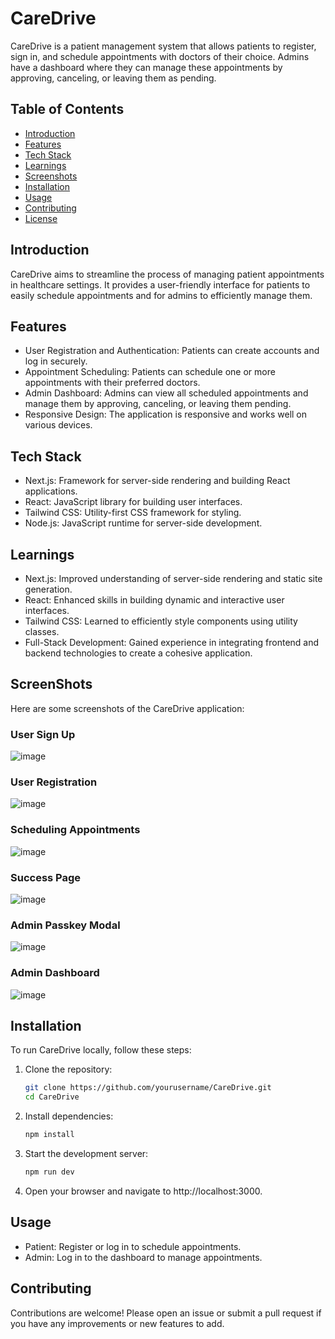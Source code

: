 # CareDrive

CareDrive is a patient management system that allows patients to register, sign in, and schedule appointments with doctors of their choice. Admins have a dashboard where they can manage these appointments by approving, canceling, or leaving them as pending.

## Table of Contents

- [Introduction](#introduction)
- [Features](#features)
- [Tech Stack](#tech-stack)
- [Learnings](#learnings)
- [Screenshots](#screenshots)
- [Installation](#installation)
- [Usage](#usage)
- [Contributing](#contributing)
- [License](#lisence)

## Introduction

CareDrive aims to streamline the process of managing patient appointments in healthcare settings. It provides a user-friendly interface for patients to easily schedule appointments and for admins to efficiently manage them.

## Features

- User Registration and Authentication: Patients can create accounts and log in securely.
- Appointment Scheduling: Patients can schedule one or more appointments with their preferred doctors.
- Admin Dashboard: Admins can view all scheduled appointments and manage them by approving, canceling, or leaving them pending.
- Responsive Design: The application is responsive and works well on various devices.

## Tech Stack

- Next.js: Framework for server-side rendering and building React applications.
- React: JavaScript library for building user interfaces.
- Tailwind CSS: Utility-first CSS framework for styling.
- Node.js: JavaScript runtime for server-side development.

## Learnings

- Next.js: Improved understanding of server-side rendering and static site generation.
- React: Enhanced skills in building dynamic and interactive user interfaces.
- Tailwind CSS: Learned to efficiently style components using utility classes.
- Full-Stack Development: Gained experience in integrating frontend and backend technologies to create a cohesive application.

## ScreenShots

Here are some screenshots of the CareDrive application:

### User Sign Up
![image](https://github.com/user-attachments/assets/d7f7d961-79fb-4958-9017-1d44d4e774ac)


### User Registration
![image](https://github.com/user-attachments/assets/aecf168c-5af5-4fea-ab7d-ac6720dd356c)


### Scheduling Appointments
![image](https://github.com/user-attachments/assets/91d4f917-6ddd-4ce3-998e-b6d84342087b)

### Success Page
![image](https://github.com/user-attachments/assets/87ddd714-cf3f-4947-9196-49604cf14aa6)

### Admin Passkey Modal
![image](https://github.com/user-attachments/assets/c7238ad3-56a7-4b2b-bace-1928c59216d0)

### Admin Dashboard
![image](https://github.com/user-attachments/assets/94019748-6c03-4929-9de8-84876385bd6f)


## Installation

To run CareDrive locally, follow these steps:
1. Clone the repository:
   ```bash
   git clone https://github.com/yourusername/CareDrive.git
   cd CareDrive
2. Install dependencies:
   ```bash
   npm install
3. Start the development server:
   ```bash
   npm run dev
4. Open your browser and navigate to http://localhost:3000.

## Usage

- Patient: Register or log in to schedule appointments.
- Admin: Log in to the dashboard to manage appointments.

## Contributing

Contributions are welcome! Please open an issue or submit a pull request if you have any improvements or new features to add.


   

   










